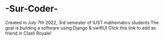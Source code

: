 # -Sur-Coder-
Created in July 7th 2022, 3rd semester of IUST mathematics students
The goal is building a software using Django & swiftUI
Click this link to add as friend in Clash Royale!
